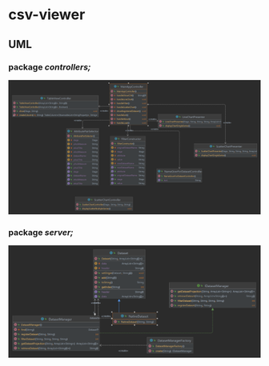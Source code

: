 # csv-viewer
## UML
### package _controllers;_
![controllers.png](uml%2Fcontrollers.png)
### package _server;_
![server.png](uml%2Fserver.png)
